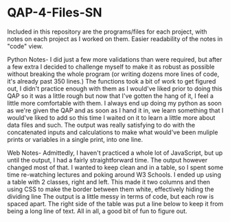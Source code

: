 # QAP-4-Files-SN

Included in this repository are the programs/files for each project, with notes on each project as I worked on them.
Easier readability of the notes in "code" view.

Python Notes-
I did just a few more validations than were required, but after a few extra I decided to challenge myself to make it as robust as possible without breaking the whole program (or writing dozens more lines of code, it's already past 350 lines.)
The functions took a bit of work to get figured out, I didn't practice enough with them as I would've liked prior to doing this QAP so it was a little rough but now that I've gotten the hang of it, I feel a little more comfortable with them. 
I always end up doing my python as soon as we're given the QAP and as soon as I hand it in, we learn something that I would've liked to add so this time I waited on it to learn a little more about data files and such. 
The output was really satisfying to do with the concatenated inputs and calculations to make what would've been muliple prints or variables in a single print, into one line.

Web Notes-
Admittedly, I haven't practiced a whole lot of JavaScript, but up until the output, I had a fairly straightforward time.
The output however changed most of that.
I wanted to keep clean and in a table, so I spent some time re-watching lectures and poking around W3 Schools.
I ended up using a table with 2 classes, right and left. 
This made it two columns and then using CSS to make the border between them white, effectively hiding the dividing line
The output is a little messy in terms of code, but each row is spaced apart.
The right side of the table was put a line below to keep it from being a long line of text.
All in all, a good bit of fun to figure out.
